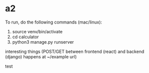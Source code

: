 # a2
 
To run, do the following commands (mac/linux):
1. source venv/bin/activate
2. cd calculator
3. python3 manage.py runserver

interesting things (POST/GET between frontend (react) and backend (django) happens at ~/example url)

test